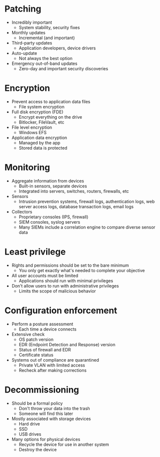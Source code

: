 # Patching
- Incredibly important
	- System stability, security fixes
- Monthly updates
	- Incremental (and important)
- Third-party updates
	- Application developers, device drivers
- Auto-update
	- Not always the best option
- Emergency out-of-band updates
	- Zero-day and important security discoveries
# Encryption
- Prevent access to application data files
	- File system encryption
- Full disk encryption (FDE)
	- Encrypt everything on the drive
	- Bitlocker, FileVault, etc
- File level encryption
	- Windows EFS
- Application data encryption
	- Managed by the app
	- Stored data is protected
# Monitoring
- Aggregate information from devices
	- Built-in sensors, separate devices
	- Integrated into servers, switches, routers, firewalls, etc
- Sensors
	- Intrusion prevention systems, firewall logs, authentication logs, web server access logs, database transaction logs, email logs
- Collectors
	- Proprietary consoles (IPS, firewall)
	- SIEM consoles, syslog servers
	- Many SIEMs include a correlation engine to compare diverse sensor data
# Least privilege
- Rights and permissions should be set to the bare minimum
	- You only get exactly what's needed to complete your objective
- All user accounts must be limited
	- Applications should run with minimal privileges
- Don't allow users to run with administrative privileges
	- Limits the scope of malicious behavior
# Configuration enforcement
- Perform a posture assessment
	- Each time a device connects
- Extensive check
	- OS patch version
	- EDR (Endpoint Detection and Response) version
	- Status of firewall and EDR
	- Certificate status
- Systems out of compliance are quarantined
	- Private VLAN with limited access
	- Recheck after making corrections
# Decommissioning
- Should be a formal policy
	- Don't throw your data into the trash
	- Someone will find this later
- Mostly associated with storage devices
	- Hard drive
	- SSD
	- USB drives
- Many options for physical devices
	- Recycle the device for use in another system
	- Destroy the device
